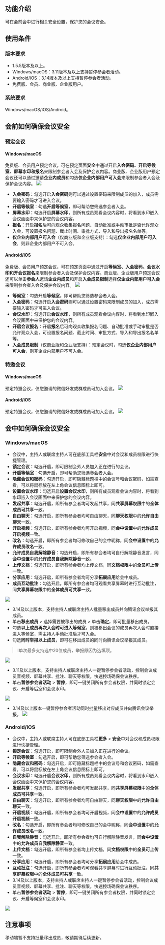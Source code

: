 ## 功能介绍
可在会前会中进行相关安全设置，保护您的会议安全。

## 使用条件
### 版本要求
- 1.5.5版本及以上。
- Windows/macOS：3.11版本及以上支持暂停参会者活动。
- Android/iOS：3.14版本及以上支持暂停参会者活动。
- 免费版、会员、商业版、企业版用户。

### 系统要求
Windows/macOS/iOS/Android。

## 会前如何确保会议安全
### 预定会议
#### Windows/macOS
免费版、会员用户预定会议，可在预定页面**安全**中通过开启**入会密码、开启等候室、屏幕水印和报名**来限制参会者入会及保护会议内容。商业版、企业版用户预定会议还可以通过邀请**企业内成员**和勾选**仅企业内部用户可入会**来限制参会者入会及保护会议内容。
![](https://qcloudimg.tencent-cloud.cn/raw/5167c65b10ac52e326c1615c2355439c.png)
- **入会密码**：勾选开启**入会密码**则可以通过设置密码来限制成员的加入，成员需要输入密码才可进入会议。
- **开启等候室**：勾选**开启等候室**，即可帮助您筛选参会者入会。
- **屏幕水印**：勾选开启**屏幕水印**，则所有成员观看会议内容时，将看到水印嵌入会议画面中来保护您的会议内容。
- **报名**：开启**报名**后可向观众收集报名问题、自动批准或手动审批是否允许观众入会，可设置报名问题、截止时间、审批方式、导入和导出报名名单等。
- **仅企业内部用户可入会**（仅商业版和企业版支持）：勾选**仅企业内部用户可入会**，则非企业内部用户不可入会。

#### Android/iOS
免费版、会员用户预定会议，可在预定页面中通过开启**等候室、入会密码、会议水印和开会议报名**来限制参会者入会及保护会议内容。商业版、企业版用户预定会议还可以单击**参会人**邀请**企业内成员**和开启**入会成员限制**选择**仅企业内部用户可入会**来限制参会者入会及保护会议内容。
![](https://qcloudimg.tencent-cloud.cn/raw/f82f756469c91109f2bcd91873389518.png)
- **等候室**：勾选开启**等候室**，即可帮助您筛选参会者入会。
- **入会密码**：勾选开启**入会密码**则可以通过设置密码来限制成员的加入，成员需要输入密码才可进入会议。
- **会议水印**：勾选开启**会议水印**，则所有成员观看会议内容时，将看到水印嵌入会议画面中来保护您的会议内容。
- **开启会议报名**：开启**报名**后可向观众收集报名问题、自动批准或手动审批是否允许观众入会，可设置报名问题、截止时间、审批方式、导入和导出报名名单等。
- **入会成员限制**（仅商业版和企业版支持）：预定会议时，勾选**仅企业内部用户可入会**，则非企业内部用户不可入会。

### 特邀会议
#### Windows/macOS
预定特邀会议，仅您邀请的微信好友或群成员可加入会议。
![](https://qcloudimg.tencent-cloud.cn/raw/e99b475fa100488b2aa9eb3002fab114.png)

#### Android/iOS
预定特邀会议，仅您邀请的微信好友或群成员可加入会议。
![](https://qcloudimg.tencent-cloud.cn/raw/d9bd6392c88604b2fddafca693895116.png)

## 会中如何确保会议安全
### Windows/macOS
- 会议中，主持人或联席主持人可在底部工具栏**安全**中对会议和成员权限进行快捷管理。
 - **锁定会议**：勾选开启，即可限制会外人员加入正在进行的会议。
 - **开启等候室**：勾选开启，即可帮助您筛选参会者入会。
 - **隐藏会议和密码**：勾选开启，即可隐藏标题栏中的会议号和会议密码，如需查看，可以将鼠标放在左上角会议信息图标上即可。
 - **设置会议水印**：勾选开启**设置会议水印**，则所有成员观看会议内容时，将看到水印嵌入会议画面中来保护您的会议内容。
 - **发起共享**：勾选开启，即所有参会者均可发起共享，同**共享屏幕权限**中的**全体成员可共享**一致。
 - **自由聊天**：勾选开启，即所有参会者均可自由聊天，同**聊天权限**中的**允许自由聊天**一致。
 - **开启视频**：勾选开启，即所有参会者均可开启视频，同**会中设置**中的**允许成员开启视频**一致。
 - **改名**：勾选开启，即所有参会者均可修改自己的会中昵称，同**会中设置**中的**允许成员改名**一致。
 - **允许成员自我解除静音**：勾选开启，即所有参会者均可自行解除静音发言，同**会中设置**中的**允许成员自我解除静音**一致。
 - **上传文档**：勾选开启，即所有参会者均上传文档，同**文档权限**中的**全员可上传**一致。
 - **分享应用**：勾选开启，即所有参会者均可分享**拓展应用**给会中成员。
 - **成员互动批注**：勾选开启，即所有参会者均可观看共享屏幕时进行互动批注，同**共享屏幕权限**中的**全体成员可共享**一致。

 ![](https://qcloudimg.tencent-cloud.cn/raw/d598f1e7ca2d22f645efc7b746b934b5.png)
- 3.14及以上版本，支持主持人或联席主持人批量移出成员并向腾讯会议举报其成员。
 - 单击**移出成员** > 选择需要被移出的成员 > 单击**确定**，即可批量移出成员。
 - 勾选**以上成员再次入会时可进入等候室**，则被移出会议的成员再次入会时直接进入等候室，需主持人手动批准后才可入会。
 - 勾选**同时举报以上成员**，即可在移出成员的同时向腾讯会议举报其成员。
>!单次最多支持选中20位成员，举报原因为选填项。
>

 ![](https://qcloudimg.tencent-cloud.cn/raw/2eeaab531e7d31d26f9bcbf113634846.png)
- 3.11及以上版本，支持主持人或联席主持人一键暂停参会者活动，控制会议成员音视频、屏幕共享、批注、聊天等权限，快速控场确保会议秩序。
 - 单击**暂停参会者活动** > **暂停**，即可一键关闭所有参会者权限，并同时锁定会议、开启等后室和会议水印。

 ![](https://qcloudimg.tencent-cloud.cn/raw/a3760745b858394c1909958b98b75fb9.png)
- 3.14及以上版本一键暂停参会者活动同时批量移出对应成员并向腾讯会议举报。
![](https://qcloudimg.tencent-cloud.cn/raw/fabef9c174b1cd01e404744973332b36.png)

### Android/iOS
- 会议中，主持人或联席主持人可在底部工具栏**更多** > **安全**中对会议和成员权限进行快捷管理。
 - **锁定会议**：勾选开启，即可限制会外人员加入正在进行的会议。
 - **开启等候室**：勾选开启，即可帮助您筛选参会者入会。
 - **隐藏会议和密码**：勾选开启，即可隐藏标题栏中的会议号和会议密码，如需查看，可以将鼠标放在左上角会议信息图标上即可。
 - **会议水印**：勾选开启**会议水印**，则所有成员观看会议内容时，将看到水印嵌入会议画面中来保护您的会议内容。
 - **发起共享**：勾选开启，即所有参会者均可发起共享，同**共享屏幕权限**中的**全体成员可共享**一致。
 - **自由聊天**：勾选开启，即所有参会者均可自由聊天，同**聊天权限**中的**允许自由聊天**一致。
 - **开启视频**：勾选开启，即所有参会者均可开启视频，同**会中设置**中的**允许成员开启视频**一致。
 - **改名**：勾选开启，即所有参会者均可修改自己的会中昵称，同**会中设置**中的**允许成员改名**一致。
 - **自我解除静音**：勾选开启，即所有参会者均可自行解除静音发言，同**会中设置**中的**允许成员自我解除静音**一致。
 - **上传文档**：勾选开启，即所有参会者均上传文档，同**文档权限**中的**全员可上传**一致。
 - **分享应用**：勾选开启，即所有参会者均可分享**拓展应用**给会中成员。
 - **互动批注**：勾选开启，即所有参会者均可观看共享屏幕时进行互动批注，同**共享屏幕权限**中的**全体成员可共享**一致。
- 3.14及以上版本，支持主持人或联席主持人一键暂停参会者活动，控制会议成员音视频、屏幕共享、批注、聊天等权限，快速控场确保会议秩序。
 - 单击**暂停参会者活动** > **暂停**，即可一键关闭所有参会者权限，并同时锁定会议、开启等候室和会议水印。

 ![](https://qcloudimg.tencent-cloud.cn/raw/023682266fe0689711d32775265c4aa9.png)

## 注意事项
移动端暂不支持批量移出成员，敬请期待后续更新。
